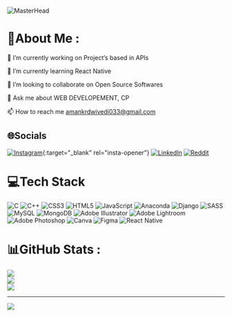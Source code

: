 ![MasterHead](https://thumbs.gfycat.com/ExemplaryFairFeline-max-1mb.gif)
# 💫About Me :
🔭 I’m currently working on Project’s based in APIs

🌱 I’m currently learning React Native

👯 I’m looking to collaborate on Open Source Softwares

💬 Ask me about WEB DEVELOPEMENT, CP 

📫 How to reach me amankrdwivedi033@gmail.com

## 🌐Socials
[![Instagram](https://img.shields.io/badge/Instagram-%23E4405F.svg?logo=Instagram&logoColor=white)](https://instagram.com/_amandwivedi){:target="_blank" rel="insta-opener"} [![LinkedIn](https://img.shields.io/badge/LinkedIn-%230077B5.svg?logo=linkedin&logoColor=white)](https://linkedin.com/in/aman-kumar-dwivedi-700285221) [![Reddit](https://img.shields.io/badge/Reddit-%23FF4500.svg?logo=Reddit&logoColor=white)](https://reddit.com/user/Alternative_Pin_9979) 

# 💻Tech Stack
![C](https://img.shields.io/badge/c-%2300599C.svg?style=plastic&logo=c&logoColor=white) ![C++](https://img.shields.io/badge/c++-%2300599C.svg?style=plastic&logo=c%2B%2B&logoColor=white) ![CSS3](https://img.shields.io/badge/css3-%231572B6.svg?style=plastic&logo=css3&logoColor=white) ![HTML5](https://img.shields.io/badge/html5-%23E34F26.svg?style=plastic&logo=html5&logoColor=white) ![JavaScript](https://img.shields.io/badge/javascript-%23323330.svg?style=plastic&logo=javascript&logoColor=%23F7DF1E) ![Anaconda](https://img.shields.io/badge/Anaconda-%2344A833.svg?style=plastic&logo=anaconda&logoColor=white) ![Django](https://img.shields.io/badge/django-%23092E20.svg?style=plastic&logo=django&logoColor=white) ![SASS](https://img.shields.io/badge/SASS-hotpink.svg?style=plastic&logo=SASS&logoColor=white) ![MySQL](https://img.shields.io/badge/mysql-%2300f.svg?style=plastic&logo=mysql&logoColor=white) ![MongoDB](https://img.shields.io/badge/MongoDB-%234ea94b.svg?style=plastic&logo=mongodb&logoColor=white) ![Adobe Illustrator](https://img.shields.io/badge/adobeillustrator-%23FF9A00.svg?style=plastic&logo=adobeillustrator&logoColor=white) ![Adobe Lightroom](https://img.shields.io/badge/Adobe%20Lightroom-31A8FF.svg?style=plastic&logo=Adobe%20Lightroom&logoColor=white) ![Adobe Photoshop](https://img.shields.io/badge/adobephotoshop-%2331A8FF.svg?style=plastic&logo=adobephotoshop&logoColor=white) ![Canva](https://img.shields.io/badge/Canva-%2300C4CC.svg?style=plastic&logo=Canva&logoColor=white) 	![Figma](https://img.shields.io/badge/figma-%23F24E1E.svg?style=plastic&logo=figma&logoColor=white) ![React Native](https://img.shields.io/badge/react_native-%2320232a.svg?style=plastic&logo=react&logoColor=%2361DAFB)
# 📊GitHub Stats :
![](https://github-readme-stats.vercel.app/api?username=aman08-cool&theme=swift&hide_border=false&include_all_commits=false&count_private=false)<br/>
![](https://github-readme-streak-stats.herokuapp.com/?user=aman08-cool&theme=swift&hide_border=false)<br/>
![](https://github-readme-stats.vercel.app/api/top-langs/?username=aman08-cool&theme=swift&hide_border=false&include_all_commits=false&count_private=false&layout=compact)

---
[![](https://visitcount.itsvg.in/api?id=aman08-cool&icon=5&color=12)](https://visitcount.itsvg.in)

